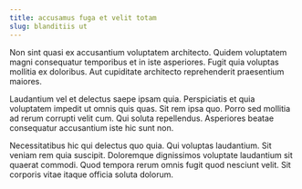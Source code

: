 ```yaml
---
title: accusamus fuga et velit totam
slug: blanditiis ut
---
```


Non sint quasi ex accusantium voluptatem architecto. Quidem voluptatem magni consequatur temporibus et in iste asperiores. Fugit quia voluptas mollitia ex doloribus. Aut cupiditate architecto reprehenderit praesentium maiores.

Laudantium vel et delectus saepe ipsam quia. Perspiciatis et quia voluptatem impedit ut omnis quis quas. Sit rem ipsa quo. Porro sed mollitia ad rerum corrupti velit cum. Qui soluta repellendus. Asperiores beatae consequatur accusantium iste hic sunt non.

Necessitatibus hic qui delectus quo quia. Qui voluptas laudantium. Sit veniam rem quia suscipit. Doloremque dignissimos voluptate laudantium sit quaerat commodi. Quod tempora rerum omnis fugit quod nesciunt velit. Sit corporis vitae itaque officia soluta dolorum.
